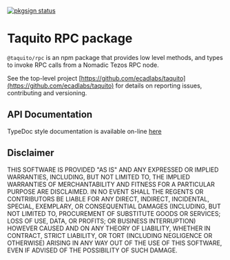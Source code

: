 [![pkgsign status](https://us-central1-pkgsign.cloudfunctions.net/pkgsign-badge?name=@taquito/rpc&expectedIdentity=%40jevonearth)](https://github.com/RedpointGames/pkgsign)

# Taquito RPC package

`@taquito/rpc` is an npm package that provides low level methods, and types to invoke RPC calls from a Nomadic Tezos RPC node.

See the top-level project [https://github.com/ecadlabs/taquito](https://github.com/ecadlabs/taquito) for details on reporting issues, contributing and versioning.

## API Documentation

TypeDoc style documentation is available on-line [here](https://tezostaquito.io/typedoc/modules/_taquito_rpc.html)

## Disclaimer

THIS SOFTWARE IS PROVIDED "AS IS" AND ANY EXPRESSED OR IMPLIED WARRANTIES, INCLUDING, BUT NOT LIMITED TO, THE IMPLIED WARRANTIES OF MERCHANTABILITY AND FITNESS FOR A PARTICULAR PURPOSE ARE DISCLAIMED. IN NO EVENT SHALL THE REGENTS OR CONTRIBUTORS BE LIABLE FOR ANY DIRECT, INDIRECT, INCIDENTAL, SPECIAL, EXEMPLARY, OR CONSEQUENTIAL DAMAGES (INCLUDING, BUT NOT LIMITED TO, PROCUREMENT OF SUBSTITUTE GOODS OR SERVICES; LOSS OF USE, DATA, OR PROFITS; OR BUSINESS INTERRUPTION) HOWEVER CAUSED AND ON ANY THEORY OF LIABILITY, WHETHER IN CONTRACT, STRICT LIABILITY, OR TORT (INCLUDING NEGLIGENCE OR OTHERWISE) ARISING IN ANY WAY OUT OF THE USE OF THIS SOFTWARE, EVEN IF ADVISED OF THE POSSIBILITY OF SUCH DAMAGE.
